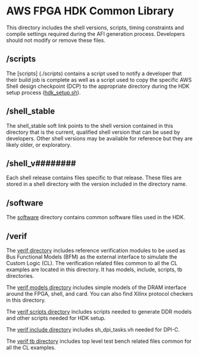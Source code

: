 # AWS FPGA HDK Common Library

This directory includes the shell versions, scripts, timing constraints and compile settings required during the AFI generation process. 
Developers should not modify or remove these files.

## /scripts

The [scripts] (./scripts) contains a script used to notify a developer that their build job is complete as well as a script used to copy the specific AWS Shell design checkpoint (DCP) to the appropriate directory during the HDK setup process ([hdk_setup.sh](../../hdk_setup.sh)). 

## /shell_stable

The shell_stable soft link points to the shell version contained in this directory that is the current, qualified shell version that can be used by developers. Other shell versions may be available for reference but they are likely older, or exploratory.

## /shell_v#\#\#\#\#\#\#\# #

Each shell release contains files specific to that release. These files are stored in a shell directory with the version included in the directory name.

## /software

The [software](software) directory contains common software files used in the HDK. 

## /verif 

The [verif directory](./verif) includes reference verification modules to be used as Bus Functional Models (BFM) as the external interface to simulate the Custom Logic (CL).
The verification related files common to all the CL examples are located in this directory. It has models, include, scripts, tb directories. 

The [verif models directory](./verif/models) includes simple models of the DRAM interface around the FPGA, shell, and card. You can also find Xilinx protocol checkers in this directory.

The [verif scripts directory](./verif/scripts) includes scripts needed to generate DDR models and other scripts needed for HDK setup.

The [verif include directory](./verif/include) includes sh_dpi_tasks.vh needed for DPI-C.

The [verif tb directory](./verif/tb) includes top level test bench related files common for all the CL examples.






